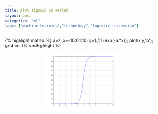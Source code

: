 ```yaml
---
title: plot sigmoid in matlab
layout: post
categories: "ml"
tags: ["machine learning","technology","logistic regression"]
---
```


{% highlight matlab %}
a=2;
x=-10:0.1:10;
y=1./[1+exp(-a.*x)];
plot(x,y,'b');
grid on;
{%  endhighlight %}
<p align="center">
<img src="/static/images/sigmoid.svg" alt="sigmoid"  width="50%" />
</p>
